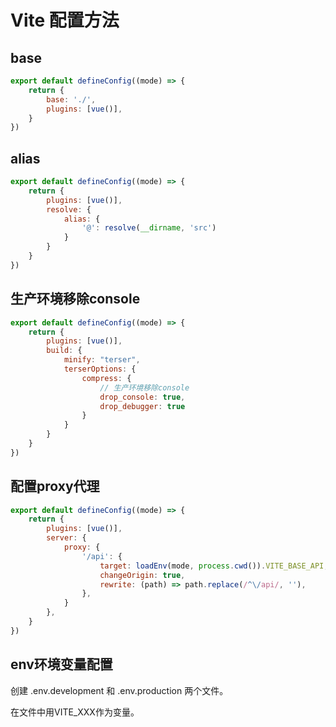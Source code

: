 # Vite 配置方法

## base

```js
export default defineConfig((mode) => {
    return {
        base: './',
        plugins: [vue()],
    }
})
```

## alias

```js
export default defineConfig((mode) => {
    return {
        plugins: [vue()],
        resolve: {
            alias: {
                '@': resolve(__dirname, 'src')
            }
        }
    }
})
```

## 生产环境移除console

```js
export default defineConfig((mode) => {
    return {
        plugins: [vue()],
        build: {
            minify: "terser",
            terserOptions: {
                compress: {
                    // 生产环境移除console
                    drop_console: true,
                    drop_debugger: true
                }
            }
        }
    }
})
```

## 配置proxy代理

```js
export default defineConfig((mode) => {
    return {
        plugins: [vue()],
        server: {
            proxy: {
                '/api': {
                    target: loadEnv(mode, process.cwd()).VITE_BASE_API,
                    changeOrigin: true,
                    rewrite: (path) => path.replace(/^\/api/, ''),
                },
            }
        },
    }
})

```

## env环境变量配置

创建 .env.development 和 .env.production 两个文件。

在文件中用VITE_XXX作为变量。
